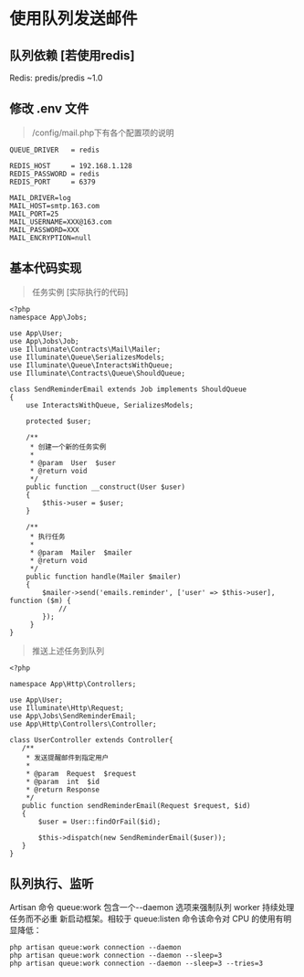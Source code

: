 # 使用队列发送邮件
## 队列依赖 [若使用redis]
Redis: predis/predis ~1.0

## 修改 .env 文件
> /config/mail.php下有各个配置项的说明

    QUEUE_DRIVER   = redis

    REDIS_HOST     = 192.168.1.128
    REDIS_PASSWORD = redis
    REDIS_PORT     = 6379

    MAIL_DRIVER=log
    MAIL_HOST=smtp.163.com
    MAIL_PORT=25
    MAIL_USERNAME=XXX@163.com
    MAIL_PASSWORD=XXX
    MAIL_ENCRYPTION=null

## 基本代码实现
> 任务实例 [实际执行的代码]

```
<?php
namespace App\Jobs;

use App\User;
use App\Jobs\Job;
use Illuminate\Contracts\Mail\Mailer;
use Illuminate\Queue\SerializesModels;
use Illuminate\Queue\InteractsWithQueue;
use Illuminate\Contracts\Queue\ShouldQueue;

class SendReminderEmail extends Job implements ShouldQueue
{
    use InteractsWithQueue, SerializesModels;

    protected $user;

    /**
     * 创建一个新的任务实例
     *
     * @param  User  $user
     * @return void
     */
    public function __construct(User $user)
    {
        $this->user = $user;
    }

    /**
     * 执行任务
     *
     * @param  Mailer  $mailer
     * @return void
     */
    public function handle(Mailer $mailer)
    {
        $mailer->send('emails.reminder', ['user' => $this->user], function ($m) {
            //
        });
     }
}

```
> 推送上述任务到队列

```
<?php

namespace App\Http\Controllers;

use App\User;
use Illuminate\Http\Request;
use App\Jobs\SendReminderEmail;
use App\Http\Controllers\Controller;

class UserController extends Controller{
   /**
    * 发送提醒邮件到指定用户
    *
    * @param  Request  $request
    * @param  int  $id
    * @return Response
    */
   public function sendReminderEmail(Request $request, $id)
   {
       $user = User::findOrFail($id);

       $this->dispatch(new SendReminderEmail($user));
   }
}
```

## 队列执行、监听
Artisan 命令 queue:work 包含一个--daemon 选项来强制队列 worker 持续处理任务而不必重
新启动框架。相较于 queue:listen 命令该命令对 CPU 的使用有明显降低：

    php artisan queue:work connection --daemon
    php artisan queue:work connection --daemon --sleep=3
    php artisan queue:work connection --daemon --sleep=3 --tries=3
